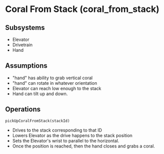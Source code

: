 # Coral From Stack (coral_from_stack)

## Subsystems
* Elevator
* Drivetrain
* Hand

## Assumptions
* "hand" has ability to grab vertical coral
* "hand" can rotate in whatever orientation
* Elevator can reach low enough to the stack
* Hand can tilt up and down.

## Operations
`pickUpCoralFromStack(stackId)`
 * Drives to the stack corresponding to that ID
 * Lowers Elevator as the drive happens to the stack position
 * Sets the Elevator's wrist to parallel to the horizontal.
 * Once the position is reached, then the hand closes and grabs a coral.


